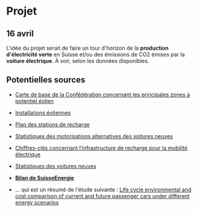 # Projet

## 16 avril

L'idée du projet serait de faire un tour d'horizon de la **production d'électricité verte** en Suisse et/ou des émissions de CO2 émises par la **voiture électrique**. À voir, selon les données disponibles. 


## Potentielles sources

- [Carte de base de la Confédération concernant les principales zones à potentiel éolien](https://opendata.swiss/fr/dataset/konzept-windenergie-grundlagenkarte-des-bundes-betreffend-die-hauptsachlichen-windpotenzialgebi)
- [Installations éoliennes](https://opendata.swiss/fr/dataset/windenergieanlagen)

- [Plan des stations de recharge](https://opendata.swiss/fr/dataset/ladestationen-fuer-elektroautos)
- [Statistiques des motorisations alternatives des voitures neuves](https://www.bfe.admin.ch/bfe/fr/home/approvisionnement/statistiques-et-geodonnees/statistiques-des-vehicules/statistiques-des-motorisations-alternatives-des-voitures-neuves.html)
- [Chiffres-clés concernant l’infrastructure de recharge pour la mobilité électrique](https://opendata.swiss/fr/dataset/kennzahlen-offentliche-ladeinfrastruktur-elektromobilitat)
- [Statistiques des voitures neuves](https://opendata.swiss/fr/dataset/kennzahlen-neuwagenflotte)

- **[Bilan de SuisseEnergie](https://pubdb.bfe.admin.ch/fr/publication/download/9460)**
- ... qui est un résumé de l'étude suivante : [Life cycle environmental and cost comparison of current and future passenger cars under different energy scenarios](https://www.sciencedirect.com/science/article/pii/S030626192030533X)
